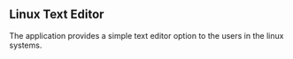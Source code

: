 ## Linux Text Editor
The application provides a simple text editor option to the users in the linux systems.
